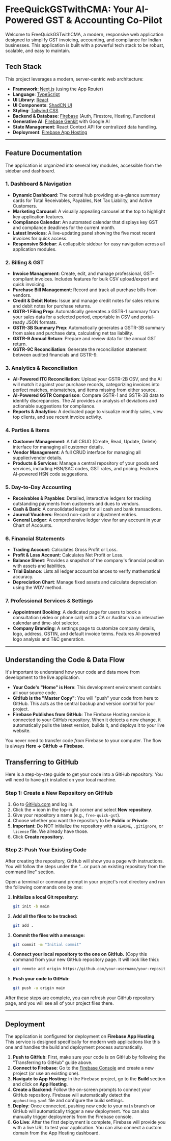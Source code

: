 # FreeQuickGSTwithCMA: Your AI-Powered GST & Accounting Co-Pilot

Welcome to FreeQuickGSTwithCMA, a modern, responsive web application designed to simplify GST invoicing, accounting, and compliance for Indian businesses. This application is built with a powerful tech stack to be robust, scalable, and easy to maintain.

## Tech Stack

This project leverages a modern, server-centric web architecture:

-   **Framework**: [Next.js](https://nextjs.org/) (using the App Router)
-   **Language**: [TypeScript](https://www.typescriptlang.org/)
-   **UI Library**: [React](https://react.dev/)
-   **UI Components**: [ShadCN UI](https://ui.shadcn.com/)
-   **Styling**: [Tailwind CSS](https://tailwindcss.com/)
-   **Backend & Database**: [Firebase](https://firebase.google.com/) (Auth, Firestore, Hosting, Functions)
-   **Generative AI**: [Firebase Genkit](https://firebase.google.com/docs/genkit) with Google AI
-   **State Management**: React Context API for centralized data handling.
-   **Deployment**: [Firebase App Hosting](https://firebase.google.com/docs/hosting)

---

## Feature Documentation

The application is organized into several key modules, accessible from the sidebar and dashboard.

### 1. Dashboard & Navigation
- **Dynamic Dashboard**: The central hub providing at-a-glance summary cards for Total Receivables, Payables, Net Tax Liability, and Active Customers.
- **Marketing Carousel**: A visually appealing carousel at the top to highlight key application features.
- **Compliance Calendar**: An automated calendar that displays key GST and compliance deadlines for the current month.
- **Latest Invoices**: A live-updating panel showing the five most recent invoices for quick access.
- **Responsive Sidebar**: A collapsible sidebar for easy navigation across all application modules.

### 2. Billing & GST
- **Invoice Management**: Create, edit, and manage professional, GST-compliant invoices. Includes features for bulk CSV upload/export and quick invoicing.
- **Purchase Bill Management**: Record and track all purchase bills from vendors.
- **Credit & Debit Notes**: Issue and manage credit notes for sales returns and debit notes for purchase returns.
- **GSTR-1 Filing Prep**: Automatically generates a GSTR-1 summary from your sales data for a selected period, exportable in CSV and portal-ready JSON formats.
- **GSTR-3B Summary Prep**: Automatically generates a GSTR-3B summary from sales and purchase data, calculating net tax liability.
- **GSTR-9 Annual Return**: Prepare and review data for the annual GST return.
- **GSTR-9C Reconciliation**: Generate the reconciliation statement between audited financials and GSTR-9.

### 3. Analytics & Reconciliation
- **AI-Powered ITC Reconciliation**: Upload your GSTR-2B CSV, and the AI will match it against your purchase records, categorizing invoices into perfect matches, mismatches, and items missing from either source.
- **AI-Powered GSTR Comparison**: Compare GSTR-1 and GSTR-3B data to identify discrepancies. The AI provides an analysis of deviations and actionable suggestions for compliance.
- **Reports & Analytics**: A dedicated page to visualize monthly sales, view top clients, and see recent invoice activity.

### 4. Parties & Items
- **Customer Management**: A full CRUD (Create, Read, Update, Delete) interface for managing all customer details.
- **Vendor Management**: A full CRUD interface for managing all supplier/vendor details.
- **Products & Services**: Manage a central repository of your goods and services, including HSN/SAC codes, GST rates, and pricing. Features AI-powered HSN code suggestions.

### 5. Day-to-Day Accounting
- **Receivables & Payables**: Detailed, interactive ledgers for tracking outstanding payments from customers and dues to vendors.
- **Cash & Bank**: A consolidated ledger for all cash and bank transactions.
- **Journal Vouchers**: Record non-cash or adjustment entries.
- **General Ledger**: A comprehensive ledger view for any account in your Chart of Accounts.

### 6. Financial Statements
- **Trading Account**: Calculates Gross Profit or Loss.
- **Profit & Loss Account**: Calculates Net Profit or Loss.
- **Balance Sheet**: Provides a snapshot of the company's financial position with assets and liabilities.
- **Trial Balance**: Lists all ledger account balances to verify mathematical accuracy.
- **Depreciation Chart**: Manage fixed assets and calculate depreciation using the WDV method.

### 7. Professional Services & Settings
- **Appointment Booking**: A dedicated page for users to book a consultation (video or phone call) with a CA or Auditor via an interactive calendar and time-slot selector.
- **Company Branding**: A settings page to customize company details, logo, address, GSTIN, and default invoice terms. Features AI-powered logo analysis and T&C generation.

---

## Understanding the Code & Data Flow

It's important to understand how your code and data move from development to the live application.

-   **Your Code's "Home" is Here**: This development environment contains all your source code.
-   **GitHub is the "Master Copy"**: You will "push" your code from here to GitHub. This acts as the central backup and version control for your project.
-   **Firebase Publishes from GitHub**: The Firebase Hosting service is connected to your GitHub repository. When it detects a new change, it automatically pulls the latest version, builds it, and deploys it to your live website.

You never need to transfer code *from* Firebase *to* your computer. The flow is always **Here -> GitHub -> Firebase**.

## Transferring to GitHub

Here is a step-by-step guide to get your code into a GitHub repository. You will need to have `git` installed on your local machine.

### Step 1: Create a New Repository on GitHub
1.  Go to [GitHub.com](https://github.com/) and log in.
2.  Click the **+** icon in the top-right corner and select **New repository**.
3.  Give your repository a name (e.g., `free-quick-gst`).
4.  Choose whether you want the repository to be **Public** or **Private**.
5.  **Important**: Do NOT initialize the repository with a `README`, `.gitignore`, or `license` file. We already have those.
6.  Click **Create repository**.

### Step 2: Push Your Existing Code
After creating the repository, GitHub will show you a page with instructions. You will follow the steps under the "...or push an existing repository from the command line" section.

Open a terminal or command prompt in your project's root directory and run the following commands one by one:

1.  **Initialize a local Git repository:**
    ```bash
    git init -b main
    ```

2.  **Add all the files to be tracked:**
    ```bash
    git add .
    ```

3.  **Commit the files with a message:**
    ```bash
    git commit -m "Initial commit"
    ```

4.  **Connect your local repository to the one on GitHub.** (Copy this command from your new GitHub repository page. It will look like this):
    ```bash
    git remote add origin https://github.com/your-username/your-repository-name.git
    ```

5.  **Push your code to GitHub:**
    ```bash
    git push -u origin main
    ```

After these steps are complete, you can refresh your GitHub repository page, and you will see all of your project files there.

---

## Deployment
The application is configured for deployment on **Firebase App Hosting**. This service is designed specifically for modern web applications like this one and handles the build and deployment process automatically.

1.  **Push to GitHub**: First, make sure your code is on GitHub by following the "Transferring to GitHub" guide above.
2.  **Connect to Firebase**: Go to the [Firebase Console](https://console.firebase.google.com/) and create a new project (or use an existing one).
3.  **Navigate to App Hosting**: In the Firebase project, go to the **Build** section and click on **App Hosting**.
4.  **Create a Backend**: Follow the on-screen prompts to connect your GitHub repository. Firebase will automatically detect the `apphosting.yaml` file and configure the build settings.
5.  **Deploy**: Once connected, pushing new code to your `main` branch on GitHub will automatically trigger a new deployment. You can also manually trigger deployments from the Firebase console.
6.  **Go Live**: After the first deployment is complete, Firebase will provide you with a live URL to test your application. You can also connect a custom domain from the App Hosting dashboard.

